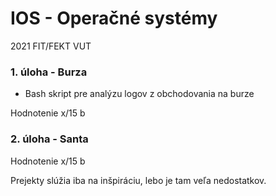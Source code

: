 # IOS - Operačné systémy
  2021 FIT/FEKT VUT 

### 1. úloha - Burza
  * Bash skript pre analýzu logov z obchodovania na burze

Hodnotenie x/15 b

### 2. úloha - Santa


Hodnotenie x/15 b

Prejekty slúžia iba na inšpiráciu, lebo je tam veľa nedostatkov.
